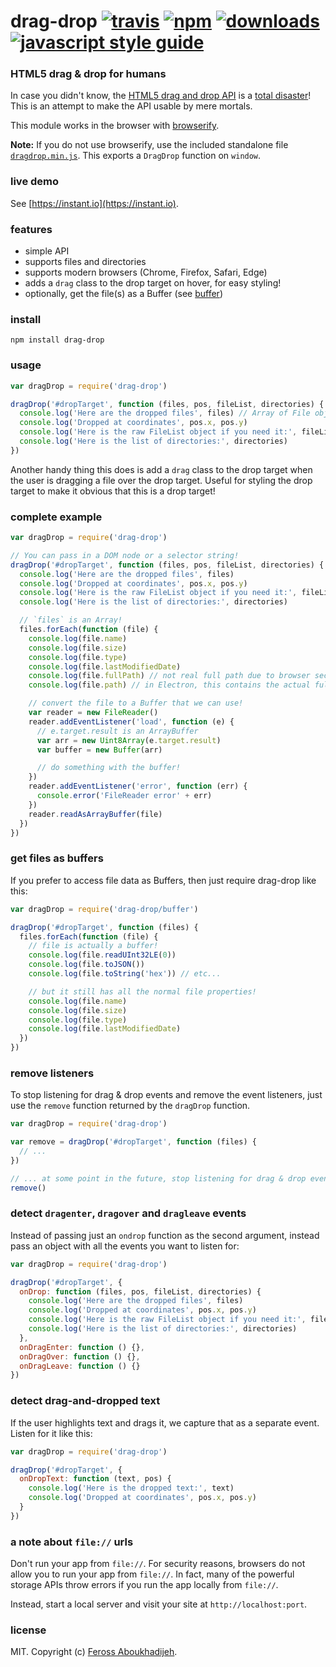# drag-drop [![travis][travis-image]][travis-url] [![npm][npm-image]][npm-url] [![downloads][downloads-image]][downloads-url] [![javascript style guide][standard-image]][standard-url]

[travis-image]: https://img.shields.io/travis/feross/drag-drop/master.svg
[travis-url]: https://travis-ci.org/feross/drag-drop
[npm-image]: https://img.shields.io/npm/v/drag-drop.svg
[npm-url]: https://npmjs.org/package/drag-drop
[downloads-image]: https://img.shields.io/npm/dm/drag-drop.svg
[downloads-url]: https://npmjs.org/package/drag-drop
[standard-image]: https://img.shields.io/badge/code_style-standard-brightgreen.svg
[standard-url]: https://standardjs.com

### HTML5 drag & drop for humans

In case you didn't know, the
[HTML5 drag and drop API](https://developer.mozilla.org/en-US/docs/Web/API/HTML_Drag_and_Drop_API)
is a
[total disaster](http://www.quirksmode.org/blog/archives/2009/09/the_html5_drag.html)!
This is an attempt to make the API usable by mere mortals.

This module works in the browser with [browserify](http://browserify.org/).

**Note:** If you do not use browserify, use the included standalone file
[`dragdrop.min.js`](https://rawgit.com/feross/drag-drop/master/dragdrop.min.js). This exports a `DragDrop` function on `window`.

### live demo

See [https://instant.io](https://instant.io).

### features

- simple API
- supports files and directories
- supports modern browsers (Chrome, Firefox, Safari, Edge)
- adds a `drag` class to the drop target on hover, for easy styling!
- optionally, get the file(s) as a Buffer (see [buffer](https://github.com/feross/buffer))

### install

```
npm install drag-drop
```

### usage

```js
var dragDrop = require('drag-drop')

dragDrop('#dropTarget', function (files, pos, fileList, directories) {
  console.log('Here are the dropped files', files) // Array of File objects
  console.log('Dropped at coordinates', pos.x, pos.y)
  console.log('Here is the raw FileList object if you need it:', fileList)
  console.log('Here is the list of directories:', directories)
})
```

Another handy thing this does is add a `drag` class to the drop target when the user
is dragging a file over the drop target. Useful for styling the drop target to make
it obvious that this is a drop target!

### complete example

```js
var dragDrop = require('drag-drop')

// You can pass in a DOM node or a selector string!
dragDrop('#dropTarget', function (files, pos, fileList, directories) {
  console.log('Here are the dropped files', files)
  console.log('Dropped at coordinates', pos.x, pos.y)
  console.log('Here is the raw FileList object if you need it:', fileList)
  console.log('Here is the list of directories:', directories)

  // `files` is an Array!
  files.forEach(function (file) {
    console.log(file.name)
    console.log(file.size)
    console.log(file.type)
    console.log(file.lastModifiedDate)
    console.log(file.fullPath) // not real full path due to browser security restrictions
    console.log(file.path) // in Electron, this contains the actual full path

    // convert the file to a Buffer that we can use!
    var reader = new FileReader()
    reader.addEventListener('load', function (e) {
      // e.target.result is an ArrayBuffer
      var arr = new Uint8Array(e.target.result)
      var buffer = new Buffer(arr)

      // do something with the buffer!
    })
    reader.addEventListener('error', function (err) {
      console.error('FileReader error' + err)
    })
    reader.readAsArrayBuffer(file)
  })
})
```

### get files as buffers

If you prefer to access file data as Buffers, then just require drag-drop like this:

```js
var dragDrop = require('drag-drop/buffer')

dragDrop('#dropTarget', function (files) {
  files.forEach(function (file) {
    // file is actually a buffer!
    console.log(file.readUInt32LE(0))
    console.log(file.toJSON())
    console.log(file.toString('hex')) // etc...

    // but it still has all the normal file properties!
    console.log(file.name)
    console.log(file.size)
    console.log(file.type)
    console.log(file.lastModifiedDate)
  })
})
```

### remove listeners

To stop listening for drag & drop events and remove the event listeners, just use the
`remove` function returned by the `dragDrop` function.

```js
var dragDrop = require('drag-drop')

var remove = dragDrop('#dropTarget', function (files) {
  // ...
})

// ... at some point in the future, stop listening for drag & drop events
remove()
```

### detect `dragenter`, `dragover` and `dragleave` events

Instead of passing just an `ondrop` function as the second argument, instead pass an
object with all the events you want to listen for:

```js
var dragDrop = require('drag-drop')

dragDrop('#dropTarget', {
  onDrop: function (files, pos, fileList, directories) {
    console.log('Here are the dropped files', files)
    console.log('Dropped at coordinates', pos.x, pos.y)
    console.log('Here is the raw FileList object if you need it:', fileList)
    console.log('Here is the list of directories:', directories)
  },
  onDragEnter: function () {},
  onDragOver: function () {},
  onDragLeave: function () {}
})
```

### detect drag-and-dropped text

If the user highlights text and drags it, we capture that as a separate event.
Listen for it like this:

```js
var dragDrop = require('drag-drop')

dragDrop('#dropTarget', {
  onDropText: function (text, pos) {
    console.log('Here is the dropped text:', text)
    console.log('Dropped at coordinates', pos.x, pos.y)
  }
})
```

### a note about `file://` urls

Don't run your app from `file://`. For security reasons, browsers do not allow you to
run your app from `file://`.  In fact, many of the powerful storage APIs throw errors
if you run the app locally from `file://`.

Instead, start a local server and visit your site at `http://localhost:port`.

### license

MIT. Copyright (c) [Feross Aboukhadijeh](http://feross.org).
